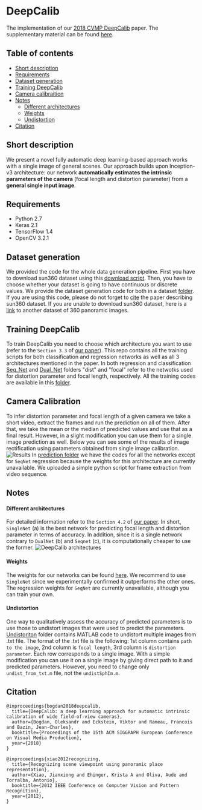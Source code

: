 # DeepCalib
The implementation of our [2018 CVMP DeepCalib](https://drive.google.com/file/d/1pZgR3wNS6Mvb87W0ixOHmEVV6tcI8d50/view) paper. The supplementary material can be found [here](https://drive.google.com/file/d/1baNhjaYxadjHbMn1huVjsrSJRGSmzFWF/view).

## Table of contents

- [Short description](#short-description)
- [Requirements](#requirements)
- [Dataset generation](#dataset-generation)
- [Training DeepCalib](#training-deepcalib)
- [Camera calibraition](#camera-calibration)
- [Notes](#notes)
  - [Different architectures](#different-architectures)
  - [Weights](#weights)
  - [Undistortion](#undistortion)
- [Citation](#citation)

## Short description
We present a novel fully automatic deep learning-based approach works with a single image of general scenes. Our approach builds upon Inception-v3 architecture: our network **automatically estimates the intrinsic parameters of the camera** (focal length and distortion parameter) from a **general single input image**.

## Requirements
- Python 2.7
- Keras 2.1
- TensorFlow 1.4
- OpenCV 3.2.1

## Dataset generation
We provided the code for the whole data generation pipeline. First you have to download sun360 dataset using this [download script](https://github.com/alexvbogdan/DeepCalib/blob/master/dataset/download_images.py). Then, you have to choose whether your dataset is going to have continuous or discrete values. We provide the dataset generation code for both in a dataset [folder](https://github.com/alexvbogdan/DeepCalib/blob/master/dataset/). If you are using this code, please do not forget to [cite](https://scholar.google.co.kr/scholar?hl=en&as_sdt=0%2C5&as_vis=1&q=recognizing+scene+viewpoint+using+panoramic+place+representation&btnG=#d=gs_cit&u=%2Fscholar%3Fq%3Dinfo%3ARJsOQOkTaMEJ%3Ascholar.google.com%2F%26output%3Dcite%26scirp%3D0%26hl%3Den) the paper describing sun360 dataset.
If you are unable to download sun360 dataset, here is a [link](https://vcl.iti.gr/360-dataset/) to another dataset of 360 panoramic images.

## Training DeepCalib
To train DeepCalib you need to choose which architecture you want to use (refer to the `Section 3.3` of [our paper](https://drive.google.com/file/d/1pZgR3wNS6Mvb87W0ixOHmEVV6tcI8d50/view)). This repo contains all the training scripts for both classification and regression networks as well as all 3 architectures mentioned in the paper. In both regression and classification [Seq_Net](https://github.com/alexvbogdan/DeepCalib/tree/master/network_training/Classification/Seq_Net) and [Dual_Net](https://github.com/alexvbogdan/DeepCalib/tree/master/network_training/Classification/Dual_Net) folders "dist" and "focal" refer to the netwotks used for distortion parameter and focal length, respectively. All the training codes are available in this [folder](https://github.com/alexvbogdan/DeepCalib/tree/master/network_training).

## Camera Calibration
To infer distortion parameter and focal length of a given camera we take a short video, extract the frames and run the prediction on all of them. After that, we take the mean or the median of predicted values and use that as a final result. However, in a slight modification you can use them for a single image prediction as well. Below you can see some of the results of image rectification using parameters obtained from single image calibration. ![Results](https://github.com/alexvbogdan/DeepCalib/blob/master/Results.png)
In [prediction folder](https://github.com/alexvbogdan/DeepCalib/tree/master/prediction) we have the codes for all the networks except for `SeqNet` regression because the weights for this architecture are currently unavailable. We uploaded a simple python script for frame extraction from video sequence.

## Notes

#### Different architectures
For detailed information refer to the `Section 4.2` of [our paper](https://drive.google.com/file/d/1pZgR3wNS6Mvb87W0ixOHmEVV6tcI8d50/view). In short, `SingleNet` (a) is the best network for predicting focal length and distortion parameter in terms of accuracy. In addition, since it is a single network contrary to `DualNet` (b) and `Seqnet` (c), it is computationally cheaper to use the former. ![DeepCalib architectures](https://github.com/alexvbogdan/DeepCalib/blob/master/DeepCalib_architectures.png)

#### Weights
The weights for our networks can be found [here](https://drive.google.com/file/d/1TYZn-f2z7O0hp_IZnNfZ06ExgU9ii70T/view). We recommend to use `SingleNet` since we experimentally confirmed it outperforms the other ones. The regression weights for `SeqNet` are currently unavailable, although you can train your own.

#### Undistortion
One way to qualitatively assess the accuracy of predicted parameters is to use those to undistort images that were used to predict the parameters. [Undistoriton](https://github.com/alexvbogdan/DeepCalib/tree/master/undistortion) folder contains MATLAB code to undistort multiple images from .txt file. The format of the .txt file is the following: 1st column contains `path to the image`, 2nd column is `focal length`, 3rd column is `distortion parameter`. Each row corresponds to a single image. With a simple modification you can use it on a single image by giving direct path to it and predicted parameters. However, you need to change only `undist_from_txt.m` file, not the `undistSphIm.m`.

## Citation
```
@inproceedings{bogdan2018deepcalib,
  title={DeepCalib: a deep learning approach for automatic intrinsic calibration of wide field-of-view cameras},
  author={Bogdan, Oleksandr and Eckstein, Viktor and Rameau, Francois and Bazin, Jean-Charles},
  booktitle={Proceedings of the 15th ACM SIGGRAPH European Conference on Visual Media Production},
  year={2018}
}

@inproceedings{xiao2012recognizing,
  title={Recognizing scene viewpoint using panoramic place representation},
  author={Xiao, Jianxiong and Ehinger, Krista A and Oliva, Aude and Torralba, Antonio},
  booktitle={2012 IEEE Conference on Computer Vision and Pattern Recognition},
  year={2012},
}
```

